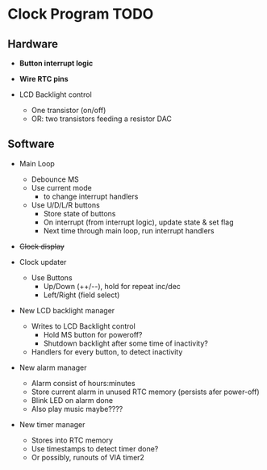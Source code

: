 # Clock Program TODO

## Hardware
  * **Button interrupt logic**
  * **Wire RTC pins**

  * LCD Backlight control
    - One transistor (on/off)
    - OR: two transistors feeding a resistor DAC

## Software
  * Main Loop
    - Debounce MS
    - Use current mode
      * to change interrupt handlers
    - Use U/D/L/R buttons
      * Store state of buttons
      * On interrupt (from interrupt logic), update state & set flag
      * Next time through main loop, run interrupt handlers


  * ~~Clock display~~

  * Clock updater
    - Use Buttons
      * Up/Down (++/--), hold for repeat inc/dec
      * Left/Right (field select)

  * New LCD backlight manager
    - Writes to LCD Backlight control
      * Hold MS button for poweroff?
      * Shutdown backlight after some time of inactivity?
    - Handlers for every button, to detect inactivity

  * New alarm manager
    - Alarm consist of hours:minutes
    - Store current alarm in unused RTC memory (persists afer power-off)
    - Blink LED on alarm done
    - Also play music maybe????

  * New timer manager
    - Stores into RTC memory
    - Use timestamps to detect timer done?
    - Or possibly, runouts of VIA timer2
